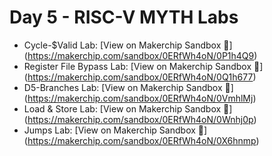 # Day 5 - RISC-V MYTH Labs

- Cycle-$Valid Lab: [View on Makerchip Sandbox 🔗] (https://makerchip.com/sandbox/0ERfWh4oN/0P1h4Q9)
- Register File Bypass Lab: [View on Makerchip Sandbox 🔗] (https://makerchip.com/sandbox/0ERfWh4oN/0Q1h677)
- D5-Branches Lab: [View on Makerchip Sandbox 🔗] (https://makerchip.com/sandbox/0ERfWh4oN/0VmhlMj)
- Load & Store Lab: [View on Makerchip Sandbox 🔗] (https://makerchip.com/sandbox/0ERfWh4oN/0Wnhj0p)
- Jumps Lab: [View on Makerchip Sandbox 🔗] (https://makerchip.com/sandbox/0ERfWh4oN/0X6hnmp)
